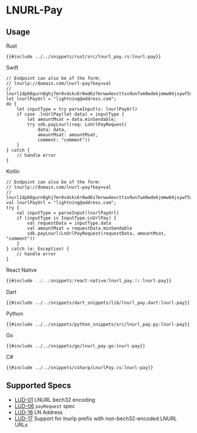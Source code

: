# LNURL-Pay

## Usage

<custom-tabs category="lang">
<div slot="title">Rust</div>
<section>

```rust,ignore
{{#include ../../snippets/rust/src/lnurl_pay.rs:lnurl-pay}}
```
</section>

<div slot="title">Swift</div>
<section>

```swift,ignore
// Endpoint can also be of the form:
// lnurlp://domain.com/lnurl-pay?key=val
// lnurl1dp68gurn8ghj7mr0vdskc6r0wd6z7mrww4excttsv9un7um9wdekjmmw84jxywf5x43rvv35xgmr2enrxanr2cfcvsmnwe3jxcukvde48qukgdec89snwde3vfjxvepjxpjnjvtpxd3kvdnxx5crxwpjvyunsephsz36jf
let lnurlPayUrl = "lightning@address.com";
do {
    let inputType = try parseInput(s: lnurlPayUrl)
    if case .lnUrlPay(let data) = inputType {
        let amountMsat = data.minSendable;
        try sdk.payLnurl(req: LnUrlPayRequest(
            data: data, 
            amountMsat: amountMsat, 
            comment: "comment"))
    }
} catch {
    // handle error
}
```
</section>

<div slot="title">Kotlin</div>
<section>

```kotlin,ignore
// Endpoint can also be of the form:
// lnurlp://domain.com/lnurl-pay?key=val
// lnurl1dp68gurn8ghj7mr0vdskc6r0wd6z7mrww4excttsv9un7um9wdekjmmw84jxywf5x43rvv35xgmr2enrxanr2cfcvsmnwe3jxcukvde48qukgdec89snwde3vfjxvepjxpjnjvtpxd3kvdnxx5crxwpjvyunsephsz36jf
val lnurlPayUrl = "lightning@address.com";
try {
    val inputType = parseInput(lnurlPayUrl)
    if (inputType is InputType.LnUrlPay) {
        val requestData = inputType.data
        val amountMsat = requestData.minSendable
        sdk.payLnurl(LnUrlPayRequest(requestData, amountMsat, "comment"))
    }
} catch (e: Exception) {
    // handle error
}
```
</section>

<div slot="title">React Native</div>
<section>

```typescript
{{#include ../../snippets/react-native/lnurl_pay.ts:lnurl-pay}}
```
</section>

<div slot="title">Dart</div>
<section>

```dart,ignore
{{#include ../../snippets/dart_snippets/lib/lnurl_pay.dart:lnurl-pay}}
```
</section>

<div slot="title">Python</div>
<section>

```python,ignore
{{#include ../../snippets/python_snippets/src/lnurl_pay.py:lnurl-pay}}
```
</section>

<div slot="title">Go</div>
<section>

```go,ignore
{{#include ../../snippets/go/lnurl_pay.go:lnurl-pay}}
```
</section>

<div slot="title">C#</div>
<section>

```cs,ignore
{{#include ../../snippets/csharp/LnurlPay.cs:lnurl-pay}}
```
</section>
</custom-tabs>

## Supported Specs
- [LUD-01](https://github.com/lnurl/luds/blob/luds/01.md) LNURL bech32 encoding
- [LUD-06](https://github.com/lnurl/luds/blob/luds/06.md) `payRequest` spec
- [LUD-16](https://github.com/lnurl/luds/blob/luds/16.md) LN Address
- [LUD-17](https://github.com/lnurl/luds/blob/luds/17.md) Support for lnurlp prefix with non-bech32-encoded LNURL URLs
